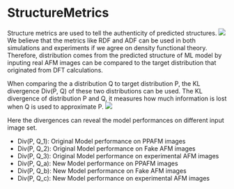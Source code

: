 # StructureMetrics
Structure metrics are used to tell the authenticity of predicted structures. 
![](https://cdn.jsdelivr.net/gh/HuangJiaLian/DataBase0@master/uPic/2024-07-04-02-31-Intro.png)
We believe that the metrics like RDF and ADF can be used in both simulations and experiments if we agree on density functional theory. Therefore, distribution comes from the predicted structure of ML model by inputing real AFM images can be compared to the target distribution that originated from DFT calculations.

When comparing the a distribution Q to target distribution P, the KL divergence Div(P, Q) of these two distributions can be used. The KL divergence of  distribution P and Q, it measures how much information is lost when Q is used to approximate P.
![](https://cdn.jsdelivr.net/gh/HuangJiaLian/DataBase0@master/uPic/2024-07-04-02-32-Divergence.png)

Here the divergences can reveal the model performances on different input image set. 

- Div(P, Q\_1): Original Model performance on PPAFM images 
- Div(P, Q\_2): Original Model performance on Fake AFM images 
- Div(P, Q\_3): Original Model performance on experimental AFM images 
- Div(P, Q\_a): New Model performance on PPAFM images 
- Div(P, Q\_b): New Model performance on Fake AFM images
- Div(P, Q\_c): New Model performance on experimental AFM images 
